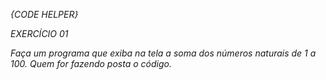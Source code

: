 *{CODE HELPER}*

*EXERCÍCIO 01*

*Faça um programa que exiba na tela a soma dos números naturais de 1 a 100.*
*Quem for fazendo posta o código.*
